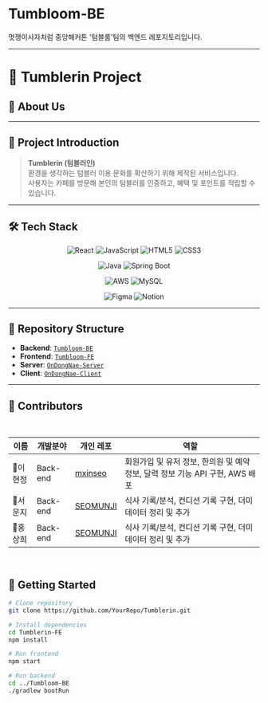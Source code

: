 # Tumbloom-BE
멋쟁이사자처럼 중앙해커톤 '텀블룸'팀의 백엔드 레포지토리입니다.

---

# 🌱 Tumblerin Project


## 📌 About Us


---

## 🚀 Project Introduction
> **Tumblerin (텀블러인)**  
환경을 생각하는 텀블러 이용 문화를 확산하기 위해 제작된 서비스입니다.  
사용자는 카페를 방문해 본인의 텀블러를 인증하고, 혜택 및 포인트를 적립할 수 있습니다.

---

## 🛠 Tech Stack

<div align="center">

<!-- Frontend -->
![React](https://img.shields.io/badge/React-61DAFB?style=for-the-badge&logo=react&logoColor=white)
![JavaScript](https://img.shields.io/badge/JavaScript-FFD700?style=for-the-badge&logo=javascript&logoColor=black)
![HTML5](https://img.shields.io/badge/HTML5-E34F26?style=for-the-badge&logo=html5&logoColor=white)
![CSS3](https://img.shields.io/badge/CSS3-1572B6?style=for-the-badge&logo=css3&logoColor=white)

<!-- Backend -->
![Java](https://img.shields.io/badge/Java-007396?style=for-the-badge&logo=openjdk&logoColor=white)
![Spring Boot](https://img.shields.io/badge/SpringBoot-6DB33F?style=for-the-badge&logo=springboot&logoColor=white)

<!-- Infra -->
![AWS](https://img.shields.io/badge/AWS-FF9900?style=for-the-badge&logo=amazonaws&logoColor=white)
![MySQL](https://img.shields.io/badge/MySQL-4479A1?style=for-the-badge&logo=mysql&logoColor=white)

<!-- Tools -->
![Figma](https://img.shields.io/badge/Figma-F24E1E?style=for-the-badge&logo=figma&logoColor=white)
![Notion](https://img.shields.io/badge/Notion-000000?style=for-the-badge&logo=notion&logoColor=white)

</div>

---

## 📂 Repository Structure
- **Backend**: [`Tumbloom-BE`](https://github.com/Likelion-at-SMWU-13th/Tumbloom-BE.git)  
- **Frontend**: [`Tumbloom-FE`](https://github.com/Likelion-at-SMWU-13th/Tumbloom-FE.git)  
- **Server**: [`OnDongNae-Server`](https://github.com/YourRepo/OnDongNae-Server)  
- **Client**: [`OnDongNae-Client`](https://github.com/YourRepo/OnDongNae-Client)  

---

## 🤝 Contributors
<br>

| 이름     | 개발분야  | 개인 레포                                         | 역할                    |
| -------- | --------- | ------------------------------------------------- | ------------------------- |
| 🍎이현정 | Back-end | [mxinseo](https://github.com/mxinseo)  | 회원가입 및 유저 정보, 한의원 및 예약 정보, 달력 정보 기능 API 구현, AWS 배포         |
| 🍎서문지 | Back-end | [SEOMUNJI](https://github.com/SEOMUNJI)  | 식사 기록/분석, 컨디션 기록 구현, 더미데이터 정리 및 추가 |
| 🍎홍상희 | Back-end | [SEOMUNJI](https://github.com/SEOMUNJI)  | 식사 기록/분석, 컨디션 기록 구현, 더미데이터 정리 및 추가 |

<br/>


## 📖 Getting Started
```bash
# Clone repository
git clone https://github.com/YourRepo/Tumblerin.git

# Install dependencies
cd Tumblerin-FE
npm install

# Run frontend
npm start

# Run backend
cd ../Tumbloom-BE
./gradlew bootRun
